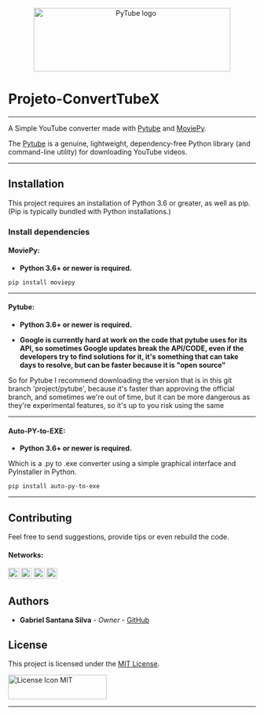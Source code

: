 [<div align=center><img alt="PyTube logo" src="https://assets.nickficano.com/gh-pytube.min.svg" width="400" height="129"/></div>][pytube]

# Projeto-ConvertTubeX

---

A Simple YouTube converter made with [Pytube][pytube] and [MoviePy][moviepy].

The [Pytube][pytube] is a genuine, lightweight, dependency-free Python library (and command-line utility) for downloading YouTube videos.

---

## Installation

This project requires an installation of Python 3.6 or greater, as well as pip. (Pip is typically bundled with Python installations.)



### Install dependencies

#### MoviePy:

* **Python 3.6+ or newer is required.**


```sh-session
pip install moviepy
```

---

#### Pytube:

* **Python 3.6+ or newer is required.**

* **Google is currently hard at work on the code that pytube uses for its API, so sometimes Google updates break the API/CODE, even if the developers try to find solutions for it, it's something that can take days to resolve, but can be faster because it is "open source"**

So for Pytube I recommend downloading the version that is in this git branch 'project/pytube', because it's faster than approving the official branch, and sometimes we're out of time, but it can be more dangerous as they're experimental features, so it's up to you risk using the same

---


#### Auto-PY-to-EXE:

* **Python 3.6+ or newer is required.**

Which is a .py to .exe converter using a simple graphical interface and PyInstaller in Python.

```sh-session
pip install auto-py-to-exe
```

---

## Contributing

Feel free to send suggestions, provide tips or even rebuild the code.

#### Networks:

[<img alt="GitHub followers" src="https://img.shields.io/github/followers/PuniGC?label=Follow&style=social" height="22" title="Follow me"/>][github]
[<img alt="Mail to Gabriel" src="https://img.shields.io/badge/-Gmail-c14438?style=flat&logo=Gmail&logoColor=white" height="22" title="gabriel04.ok@gmail.com" />][email]
[<img alt="Linkedin Profile" src="https://img.shields.io/badge/-LinkedIn-blue?style=flat-square&logo=Linkedin&logoColor=white&link=https://www.linkedin.com/in/gabriel-santana-silva-1205461a3/" height="22" />][linkedin]
[<img alt="Discord Profile" src="https://img.shields.io/badge/Discord-7289DA?style=for-the-badge&logo=discord&logoColor=white&link=dsc.bio/punidc" height="22" />][discord]

## Authors

* **Gabriel Santana Silva** - *Owner* - [GitHub][github]

## License

This project is licensed under the [MIT License][license].

[<img alt="License Icon MIT" src="https://upload.wikimedia.org/wikipedia/commons/f/f8/License_icon-mit-88x31-2.svg" height="50" width="200"/>][license]

---
[pytube]: https://github.com/pytube/pytube
[moviepy]: https://github.com/Zulko/moviepy
[github]: https://github.com/PuniGC
[linkedin]: https://www.linkedin.com/in/gabriel-santana-silva-1205461a3/
[email]: mailto:gabriel04.ok@gmail.com
[discord]: https://discords.com/bio/p/punidc
[license]: LICENSE
